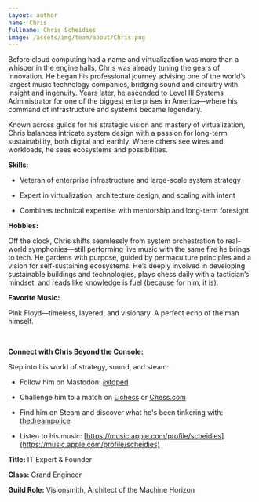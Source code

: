 ```yaml
---
layout: author
name: Chris
fullname: Chris Scheidies
image: /assets/img/team/about/Chris.png
---
```

Before cloud computing had a name and virtualization was more than a whisper in the engine halls, Chris was already tuning the gears of innovation. He began his professional journey advising one of the world’s largest music technology companies, bridging sound and circuitry with insight and ingenuity. Years later, he ascended to Level III Systems Administrator for one of the biggest enterprises in America—where his command of infrastructure and systems became legendary.

Known across guilds for his strategic vision and mastery of virtualization, Chris balances intricate system design with a passion for long-term sustainability, both digital and earthly. Where others see wires and workloads, he sees ecosystems and possibilities.


**Skills:**

- Veteran of enterprise infrastructure and large-scale system strategy

- Expert in virtualization, architecture design, and scaling with intent

- Combines technical expertise with mentorship and long-term foresight


**Hobbies:**

Off the clock, Chris shifts seamlessly from system orchestration to real-world symphonies—still performing live music with the same fire he brings to tech. He gardens with purpose, guided by permaculture principles and a vision for self-sustaining ecosystems. He’s deeply involved in developing sustainable buildings and technologies, plays chess daily with a tactician’s mindset, and reads like knowledge is fuel (because for him, it is).


**Favorite Music:**

Pink Floyd—timeless, layered, and visionary. A perfect echo of the man himself.

<br>

**Connect with Chris Beyond the Console:**

Step into his world of strategy, sound, and steam:

 - Follow him on Mastodon: [@tdped](https://mastodon.social/@tdped)

 - Challenge him to a match on [Lichess](https://lichess.org/@/thedreampolice) or [Chess.com](https://www.chess.com/member/thedreampolice)

 - Find him on Steam and discover what he's been tinkering with: [thedreampolice](https://steamcommunity.com/id/thedreampolice)

 - Listen to his music: [https://music.apple.com/profile/scheidies](https://music.apple.com/profile/scheidies)

<!--split-->

**Title:** IT Expert & Founder

**Class:** Grand Engineer

**Guild Role:** Visionsmith, Architect of the Machine Horizon
